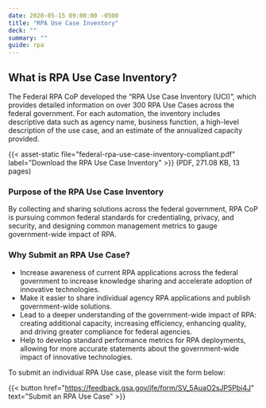 ```yaml
---
date: 2020-05-15 09:00:00 -0500
title: "RPA Use Case Inventory"
deck: ""
summary: ""
guide: rpa
---
```


## What is RPA Use Case Inventory?

The Federal RPA CoP developed the “RPA Use Case Inventory (UCI)”, which provides detailed information on over 300 RPA Use Cases across the federal government. For each automation, the inventory includes descriptive data such as agency name, business function, a high-level description of the use case, and an estimate of the annualized capacity provided.

{{< asset-static file="federal-rpa-use-case-inventory-compliant.pdf" label="Download the RPA Use Case Inventory" >}}  (PDF, 271.08 KB, 13 pages)
### Purpose of the RPA Use Case Inventory

By collecting and sharing solutions across the federal government, RPA CoP is pursuing common federal standards for credentialing, privacy, and security, and designing common management metrics to gauge government-wide impact of RPA.

### Why Submit an RPA Use Case?

-   Increase awareness of current RPA applications across the federal government to increase knowledge sharing and accelerate adoption of innovative technologies. 
-   Make it easier to share individual agency RPA applications and publish government-wide solutions.
-   Lead to a deeper understanding of the government-wide impact of RPA:  creating additional capacity, increasing efficiency, enhancing quality, and driving greater compliance for federal agencies.
-   Help to develop standard performance metrics for RPA deployments, allowing for more accurate statements about the government-wide impact of innovative technologies.

To submit an individual RPA Use case, please visit the form below:

{{< button href="https://feedback.gsa.gov/jfe/form/SV_5AuaO2sJP5Pbi4J" text="Submit an RPA Use Case" >}}
